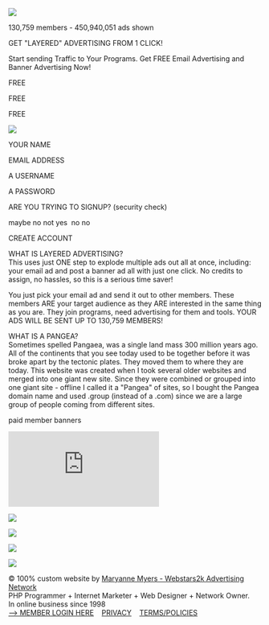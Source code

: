![](pan1.gif)  
  
  
130,759 members - 450,940,051 ads shown  
  
GET "LAYERED" ADVERTISING FROM 1 CLICK!  
  
Start sending Traffic to Your Programs. Get FREE Email Advertising and Banner Advertising Now!  

  
FREE  
  
FREE  
  
FREE  
  
![](arrowg.gif)

YOUR NAME  
  
  
EMAIL ADDRESS  
  
  
A USERNAME  
  
  
A PASSWORD  
   
  

ARE YOU TRYING TO SIGNUP? (security check)

maybe no not yes  no no

  
CREATE ACCOUNT

  
  
  

  
WHAT IS LAYERED ADVERTISING?  
This uses just ONE step to explode multiple ads out all at once, including: your email ad and post a banner ad all with just one click. No credits to assign, no hassles, so this is a serious time saver!  
  
You just pick your email ad and send it out to other members. These members ARE your target audience as they ARE interested in the same thing as you are. They join programs, need advertising for them and tools. YOUR ADS WILL BE SENT UP TO 130,759 MEMBERS!  
  
  

WHAT IS A PANGEA?  
Sometimes spelled Pangaea, was a single land mass 300 million years ago. All of the continents that you see today used to be together before it was broke apart by the tectonic plates. They moved them to where they are today. This website was created when I took several older websites and merged into one giant new site. Since they were combined or grouped into one giant site - offline I called it a "Pangea" of sites, so I bought the Pangea domain name and used .group (instead of a .com) since we are a large group of people coming from different sites.

  

paid member banners

[![](https://tanfanumhits.com/getimg.php?id=18)](https://tanfanumhits.com/?rid=103)

[![](https://geniecoop.com/ban33.gif)](https://geniecoop.com/nightmagic)

[![](https://boomerangblaster.com/ban34.gif)](https://boomerangblaster.com/kdominator)

[![](https://websitetrafficrewards.com/banners/banner125x125-1.gif)](https://websitetrafficrewards.com/?r=nightmagic&t=9)

![](26yrs0.gif)

  
© 100% custom website by [Maryanne Myers - Webstars2k Advertising Network](https://webstars2k.com/)  
PHP Programmer + Internet Marketer + Web Designer + Network Owner.  
In online business since 1998  
[\--> MEMBER LOGIN HERE](https://pangea.group/login.php)    [PRIVACY](https://pangea.group/privacy.php)    [TERMS/POLICIES](https://pangea.group/terms.php)